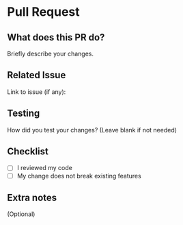 # Pull Request

## What does this PR do?

Briefly describe your changes.

## Related Issue

Link to issue (if any):

## Testing

How did you test your changes? (Leave blank if not needed)

## Checklist

- [ ] I reviewed my code
- [ ] My change does not break existing features

## Extra notes

(Optional)